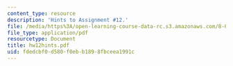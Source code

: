 ```yaml
---
content_type: resource
description: 'Hints to Assignment #12.'
file: /media/https%3A/open-learning-course-data-rc.s3.amazonaws.com/8-022-physics-ii-electricity-and-magnetism-fall-2002/fdedcbf0d580f0ebb1898fbceea1991c_hw12hints.pdf
file_type: application/pdf
resourcetype: Document
title: hw12hints.pdf
uid: fdedcbf0-d580-f0eb-b189-8fbceea1991c
---
```

